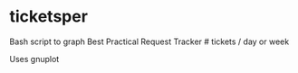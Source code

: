 # ticketsper
Bash script to graph Best Practical Request Tracker # tickets / day or week

Uses gnuplot
